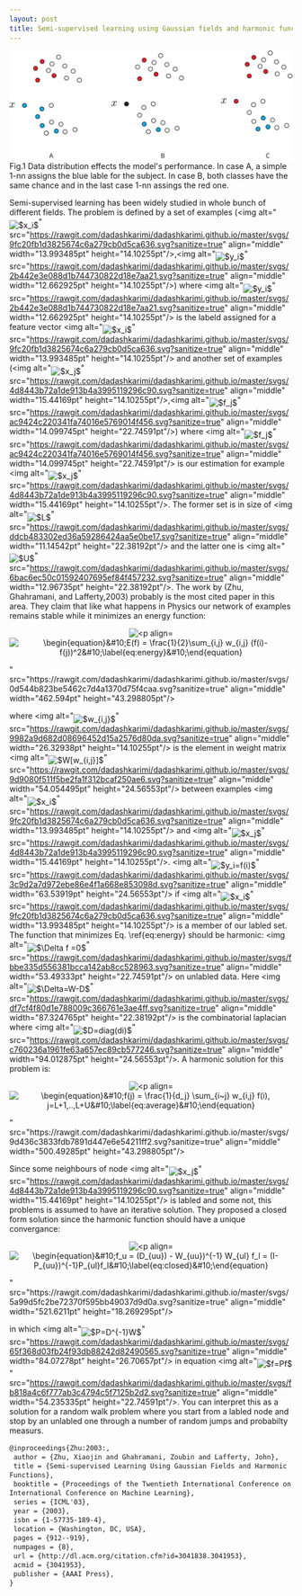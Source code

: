 ```yaml
---
layout: post
title: Semi-supervised learning using Gaussian fields and harmonic functions
---
```


![_config.yml](/images/semi-example-1.svg)
Fig.1 Data distribution effects the model's performance. In case A, a simple 1-nn assigns the blue lable for the subject. In case B, both classes have the same chance and in the last case 1-nn assings the red one.  

Semi-supervised learning has been widely studied in whole bunch of different fields.
The problem is defined by a set of examples (<img alt="<img alt="$x_i$" src="https://rawgit.com/dadashkarimi/dadashkarimi.github.io/master/svgs/9fc20fb1d3825674c6a279cb0d5ca636.svg?sanitize=true" align="middle" width="13.993485pt" height="14.10255pt"/>" src="https://rawgit.com/dadashkarimi/dadashkarimi.github.io/master/svgs/9fc20fb1d3825674c6a279cb0d5ca636.svg?sanitize=true" align="middle" width="13.993485pt" height="14.10255pt"/>,<img alt="<img alt="$y_i$" src="https://rawgit.com/dadashkarimi/dadashkarimi.github.io/master/svgs/2b442e3e088d1b744730822d18e7aa21.svg?sanitize=true" align="middle" width="12.662925pt" height="14.10255pt"/>" src="https://rawgit.com/dadashkarimi/dadashkarimi.github.io/master/svgs/2b442e3e088d1b744730822d18e7aa21.svg?sanitize=true" align="middle" width="12.662925pt" height="14.10255pt"/>) where <img alt="<img alt="$y_i$" src="https://rawgit.com/dadashkarimi/dadashkarimi.github.io/master/svgs/2b442e3e088d1b744730822d18e7aa21.svg?sanitize=true" align="middle" width="12.662925pt" height="14.10255pt"/>" src="https://rawgit.com/dadashkarimi/dadashkarimi.github.io/master/svgs/2b442e3e088d1b744730822d18e7aa21.svg?sanitize=true" align="middle" width="12.662925pt" height="14.10255pt"/> is the labeld assigned for a feature vector <img alt="<img alt="$x_i$" src="https://rawgit.com/dadashkarimi/dadashkarimi.github.io/master/svgs/9fc20fb1d3825674c6a279cb0d5ca636.svg?sanitize=true" align="middle" width="13.993485pt" height="14.10255pt"/>" src="https://rawgit.com/dadashkarimi/dadashkarimi.github.io/master/svgs/9fc20fb1d3825674c6a279cb0d5ca636.svg?sanitize=true" align="middle" width="13.993485pt" height="14.10255pt"/> and another set of examples (<img alt="<img alt="$x_j$" src="https://rawgit.com/dadashkarimi/dadashkarimi.github.io/master/svgs/4d8443b72a1de913b4a3995119296c90.svg?sanitize=true" align="middle" width="15.44169pt" height="14.10255pt"/>" src="https://rawgit.com/dadashkarimi/dadashkarimi.github.io/master/svgs/4d8443b72a1de913b4a3995119296c90.svg?sanitize=true" align="middle" width="15.44169pt" height="14.10255pt"/>,<img alt="<img alt="$f_j$" src="https://rawgit.com/dadashkarimi/dadashkarimi.github.io/master/svgs/ac9424c220341fa74016e5769014f456.svg?sanitize=true" align="middle" width="14.099745pt" height="22.74591pt"/>" src="https://rawgit.com/dadashkarimi/dadashkarimi.github.io/master/svgs/ac9424c220341fa74016e5769014f456.svg?sanitize=true" align="middle" width="14.099745pt" height="22.74591pt"/>) where <img alt="<img alt="$f_j$" src="https://rawgit.com/dadashkarimi/dadashkarimi.github.io/master/svgs/ac9424c220341fa74016e5769014f456.svg?sanitize=true" align="middle" width="14.099745pt" height="22.74591pt"/>" src="https://rawgit.com/dadashkarimi/dadashkarimi.github.io/master/svgs/ac9424c220341fa74016e5769014f456.svg?sanitize=true" align="middle" width="14.099745pt" height="22.74591pt"/> is our estimation for example <img alt="<img alt="$x_j$" src="https://rawgit.com/dadashkarimi/dadashkarimi.github.io/master/svgs/4d8443b72a1de913b4a3995119296c90.svg?sanitize=true" align="middle" width="15.44169pt" height="14.10255pt"/>" src="https://rawgit.com/dadashkarimi/dadashkarimi.github.io/master/svgs/4d8443b72a1de913b4a3995119296c90.svg?sanitize=true" align="middle" width="15.44169pt" height="14.10255pt"/>. The former set is in size of <img alt="<img alt="$L$" src="https://rawgit.com/dadashkarimi/dadashkarimi.github.io/master/svgs/ddcb483302ed36a59286424aa5e0be17.svg?sanitize=true" align="middle" width="11.14542pt" height="22.38192pt"/>" src="https://rawgit.com/dadashkarimi/dadashkarimi.github.io/master/svgs/ddcb483302ed36a59286424aa5e0be17.svg?sanitize=true" align="middle" width="11.14542pt" height="22.38192pt"/> and the latter one is <img alt="<img alt="$U$" src="https://rawgit.com/dadashkarimi/dadashkarimi.github.io/master/svgs/6bac6ec50c01592407695ef84f457232.svg?sanitize=true" align="middle" width="12.96735pt" height="22.38192pt"/>" src="https://rawgit.com/dadashkarimi/dadashkarimi.github.io/master/svgs/6bac6ec50c01592407695ef84f457232.svg?sanitize=true" align="middle" width="12.96735pt" height="22.38192pt"/>.
The work by (Zhu, Ghahramani, and Lafferty,2003) probably is the most cited paper in this area. 
They claim that like what happens in Physics our network of examples remains stable while it minimizes an energy function:

<p align="center"><img alt="<p align="center"><img alt="\begin{equation}&amp;#10;E(f) = \frac{1}{2}\sum_{i,j} w_{i,j} (f(i)-f(j))^2&amp;#10;\label{eq:energy}&amp;#10;\end{equation}" src="https://rawgit.com/dadashkarimi/dadashkarimi.github.io/master/svgs/a3c608754e87ac07adf5b3955e9aba7e.svg?sanitize=true" align="middle" width="496.8414pt" height="43.298805pt"/></p>" src="https://rawgit.com/dadashkarimi/dadashkarimi.github.io/master/svgs/0d544b823be5462c7d4a1370d75f4caa.svg?sanitize=true" align="middle" width="462.594pt" height="43.298805pt"/></p>

where <img alt="<img alt="$w_{i,j}$" src="https://rawgit.com/dadashkarimi/dadashkarimi.github.io/master/svgs/9982a9d682d08696452d15a2576d80da.svg?sanitize=true" align="middle" width="26.32938pt" height="14.10255pt"/>" src="https://rawgit.com/dadashkarimi/dadashkarimi.github.io/master/svgs/9982a9d682d08696452d15a2576d80da.svg?sanitize=true" align="middle" width="26.32938pt" height="14.10255pt"/> is the element in weight matrix <img alt="<img alt="$W[w_{i,j}]$" src="https://rawgit.com/dadashkarimi/dadashkarimi.github.io/master/svgs/9d9080f511f5be2fa1f312bcaf250ae6.svg?sanitize=true" align="middle" width="54.054495pt" height="24.56553pt"/>" src="https://rawgit.com/dadashkarimi/dadashkarimi.github.io/master/svgs/9d9080f511f5be2fa1f312bcaf250ae6.svg?sanitize=true" align="middle" width="54.054495pt" height="24.56553pt"/> between examples <img alt="<img alt="$x_i$" src="https://rawgit.com/dadashkarimi/dadashkarimi.github.io/master/svgs/9fc20fb1d3825674c6a279cb0d5ca636.svg?sanitize=true" align="middle" width="13.993485pt" height="14.10255pt"/>" src="https://rawgit.com/dadashkarimi/dadashkarimi.github.io/master/svgs/9fc20fb1d3825674c6a279cb0d5ca636.svg?sanitize=true" align="middle" width="13.993485pt" height="14.10255pt"/> and <img alt="<img alt="$x_j$" src="https://rawgit.com/dadashkarimi/dadashkarimi.github.io/master/svgs/4d8443b72a1de913b4a3995119296c90.svg?sanitize=true" align="middle" width="15.44169pt" height="14.10255pt"/>" src="https://rawgit.com/dadashkarimi/dadashkarimi.github.io/master/svgs/4d8443b72a1de913b4a3995119296c90.svg?sanitize=true" align="middle" width="15.44169pt" height="14.10255pt"/>. <img alt="<img alt="$y_i=f(i)$" src="https://rawgit.com/dadashkarimi/dadashkarimi.github.io/master/svgs/3c9d2a7d972ebe86e4f1a668e853098d.svg?sanitize=true" align="middle" width="63.53919pt" height="24.56553pt"/>" src="https://rawgit.com/dadashkarimi/dadashkarimi.github.io/master/svgs/3c9d2a7d972ebe86e4f1a668e853098d.svg?sanitize=true" align="middle" width="63.53919pt" height="24.56553pt"/> if <img alt="<img alt="$x_i$" src="https://rawgit.com/dadashkarimi/dadashkarimi.github.io/master/svgs/9fc20fb1d3825674c6a279cb0d5ca636.svg?sanitize=true" align="middle" width="13.993485pt" height="14.10255pt"/>" src="https://rawgit.com/dadashkarimi/dadashkarimi.github.io/master/svgs/9fc20fb1d3825674c6a279cb0d5ca636.svg?sanitize=true" align="middle" width="13.993485pt" height="14.10255pt"/> is a member of our labled set.
The function that minimizes Eq. \ref{eq:energy} should be harmonic: <img alt="<img alt="$\Delta f =0$" src="https://rawgit.com/dadashkarimi/dadashkarimi.github.io/master/svgs/fbbe335d556381bcca142ab8cc528963.svg?sanitize=true" align="middle" width="53.49333pt" height="22.74591pt"/>" src="https://rawgit.com/dadashkarimi/dadashkarimi.github.io/master/svgs/fbbe335d556381bcca142ab8cc528963.svg?sanitize=true" align="middle" width="53.49333pt" height="22.74591pt"/> on unlabled data. Here <img alt="<img alt="$\Delta=W-D$" src="https://rawgit.com/dadashkarimi/dadashkarimi.github.io/master/svgs/df7cf4f80d1e788009c366761e3ae4ff.svg?sanitize=true" align="middle" width="87.324765pt" height="22.38192pt"/>" src="https://rawgit.com/dadashkarimi/dadashkarimi.github.io/master/svgs/df7cf4f80d1e788009c366761e3ae4ff.svg?sanitize=true" align="middle" width="87.324765pt" height="22.38192pt"/> is the combinatorial laplacian where <img alt="<img alt="$D=diag(di)$" src="https://rawgit.com/dadashkarimi/dadashkarimi.github.io/master/svgs/c760236a1961fe63a657ec89cb577246.svg?sanitize=true" align="middle" width="94.012875pt" height="24.56553pt"/>" src="https://rawgit.com/dadashkarimi/dadashkarimi.github.io/master/svgs/c760236a1961fe63a657ec89cb577246.svg?sanitize=true" align="middle" width="94.012875pt" height="24.56553pt"/>. A harmonic solution for this problem is:

<p align="center"><img alt="<p align="center"><img alt="\begin{equation}&amp;#10;f(j) = \frac{1}{d_j} \sum_{i~j} w_{i,j} f(i), j=L+1,..,L+U&amp;#10;\label{eq:average}&amp;#10;\end{equation}" src="https://rawgit.com/dadashkarimi/dadashkarimi.github.io/master/svgs/d5aa673713493f0884c6e698a963db80.svg?sanitize=true" align="middle" width="534.7386pt" height="43.298805pt"/></p>" src="https://rawgit.com/dadashkarimi/dadashkarimi.github.io/master/svgs/9d436c3833fdb7891d447e6e54211ff2.svg?sanitize=true" align="middle" width="500.49285pt" height="43.298805pt"/></p>

Since some neighbours of node <img alt="<img alt="$x_j$" src="https://rawgit.com/dadashkarimi/dadashkarimi.github.io/master/svgs/4d8443b72a1de913b4a3995119296c90.svg?sanitize=true" align="middle" width="15.44169pt" height="14.10255pt"/>" src="https://rawgit.com/dadashkarimi/dadashkarimi.github.io/master/svgs/4d8443b72a1de913b4a3995119296c90.svg?sanitize=true" align="middle" width="15.44169pt" height="14.10255pt"/> is labled and some not, this problems is assumed to have an iterative solution.
They proposed a closed form solution since the harmonic function should have a unique convergance:

<p align="center"><img alt="<p align="center"><img alt="\begin{equation}&amp;#10;f_u = (D_{uu}) - W_{uu})^{-1} W_{ul} f_l = (I-P_{uu})^{-1}P_{ul}f_l&amp;#10;\label{eq:closed}&amp;#10;\end{equation}" src="https://rawgit.com/dadashkarimi/dadashkarimi.github.io/master/svgs/51d62a3073dabba11391a814cf8080cb.svg?sanitize=true" align="middle" width="555.86685pt" height="18.269295pt"/></p>" src="https://rawgit.com/dadashkarimi/dadashkarimi.github.io/master/svgs/5a99d5fc2be72370f595bb49037d9d0a.svg?sanitize=true" align="middle" width="521.6211pt" height="18.269295pt"/></p>

in which <img alt="<img alt="$P=D^{-1}W$" src="https://rawgit.com/dadashkarimi/dadashkarimi.github.io/master/svgs/65f368d03fb24f93db88242d82490565.svg?sanitize=true" align="middle" width="84.07278pt" height="26.70657pt"/>" src="https://rawgit.com/dadashkarimi/dadashkarimi.github.io/master/svgs/65f368d03fb24f93db88242d82490565.svg?sanitize=true" align="middle" width="84.07278pt" height="26.70657pt"/> in equation <img alt="<img alt="$f=Pf$" src="https://rawgit.com/dadashkarimi/dadashkarimi.github.io/master/svgs/fb818a4c6f777ab3c4794c5f7125b2d2.svg?sanitize=true" align="middle" width="54.235335pt" height="22.74591pt"/>" src="https://rawgit.com/dadashkarimi/dadashkarimi.github.io/master/svgs/fb818a4c6f777ab3c4794c5f7125b2d2.svg?sanitize=true" align="middle" width="54.235335pt" height="22.74591pt"/>.
You can interpret this as a solution for a random walk problem where you start from a labled node and stop by an unlabled one through a number of random jumps and probabilty measurs. 


```
@inproceedings{Zhu:2003:,
 author = {Zhu, Xiaojin and Ghahramani, Zoubin and Lafferty, John},
 title = {Semi-supervised Learning Using Gaussian Fields and Harmonic Functions},
 booktitle = {Proceedings of the Twentieth International Conference on International Conference on Machine Learning},
 series = {ICML'03},
 year = {2003},
 isbn = {1-57735-189-4},
 location = {Washington, DC, USA},
 pages = {912--919},
 numpages = {8},
 url = {http://dl.acm.org/citation.cfm?id=3041838.3041953},
 acmid = {3041953},
 publisher = {AAAI Press},
} 
``` 

